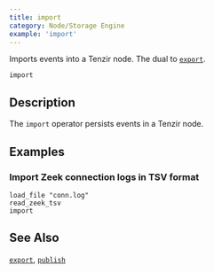 ```yaml
---
title: import
category: Node/Storage Engine
example: 'import'
---
```



Imports events into a Tenzir node. The dual to [`export`](/reference/operators/export).

```tql
import
```

## Description

The `import` operator persists events in a Tenzir node.

## Examples

### Import Zeek connection logs in TSV format

```tql
load_file "conn.log"
read_zeek_tsv
import
```

## See Also

[`export`](/reference/operators/export),
[`publish`](/reference/operators/publish)
